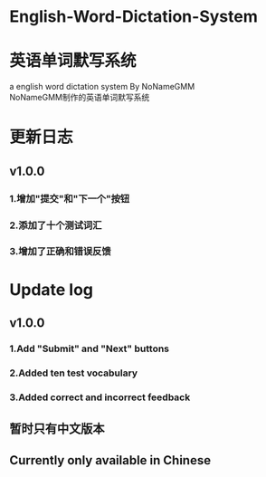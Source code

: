 # English-Word-Dictation-System
# 英语单词默写系统
a english word dictation system By NoNameGMM\
NoNameGMM制作的英语单词默写系统

# 更新日志
## v1.0.0
### 1.增加"提交"和"下一个"按钮
### 2.添加了十个测试词汇
### 3.增加了正确和错误反馈

# Update log
## v1.0.0
### 1.Add "Submit" and "Next" buttons
### 2.Added ten test vocabulary
### 3.Added correct and incorrect feedback

## 暂时只有中文版本
## Currently only available in Chinese
